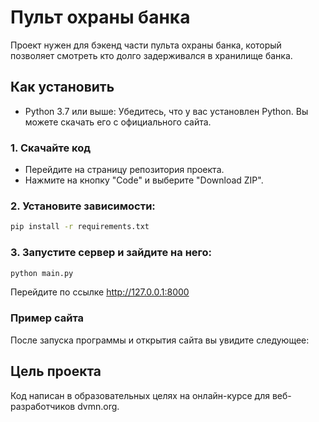 # Пульт охраны банка

Проект нужен для бэкенд части пульта охраны банка, который позволяет смотреть кто долго задерживался в хранилище банка.

## Как установить

 - Python 3.7 или выше: Убедитесь, что у вас установлен Python. Вы можете скачать его с официального сайта.
 
### 1. Скачайте код
 - Перейдите на страницу репозитория проекта.
 - Нажмите на кнопку "Code" и выберите "Download ZIP".
 
### 2. Установите зависимости:
```bash
pip install -r requirements.txt
```

### 3. Запустите сервер и зайдите на него:
```bash
python main.py
```
Перейдите по ссылке http://127.0.0.1:8000

### Пример сайта
После запуска программы и открытия сайта вы увидите следующее:


## Цель проекта
Код написан в образовательных целях на онлайн-курсе для веб-разработчиков dvmn.org.
